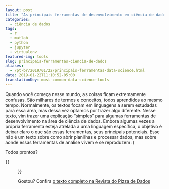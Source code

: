 ```yaml
---
layout: post
title: "As principais ferramentas de desenvolvimento em ciência de dados"
categories:
  - ciência de dados
tags:
  - r
  - matlab
  - python
  - jupyter
  - virtualenv
featured-img: tools
slug: principais-ferramentas-ciencia-de-dados
aliases: 
  - /pt-br/2019/01/22/principais-ferramentas-data-science.html
date: 2019-01-22T11:10:52-05:00
translationKey: most-common-data-science-tools
---
```


Quando você começa nesse mundo, as coisas ficam extremamente confusas. São milhares de termos e conceitos, todos aprendidos ao mesmo tempo. Normalmente, os textos focam em linguagens a serem estudadas para essa área, mas dessa vez optamos por trazer algo diferente. Nesse texto, vim trazer uma explicação “simples” para algumas ferramentas de desenvolvimento na área de ciência de dados. <!--more--> Embora algumas vezes a própria ferramenta esteja atrelada a uma linguagem específica, o objetivo é deixar claro o que são essas ferramentas, seus principais potenciais. Esse não é um texto sobre como abrir planilhas e processar dados, mas sobre aonde essas ferramentas de análise vivem e se reproduzem :) 

Todos prontos?

{{<figure src="https://media.giphy.com/media/CjmvTCZf2U3p09Cn0h/giphy.gif#center">}}

Gostou? Confira [o texto completo na Revista do Pizza de Dados](https://medium.com/pizzadedados/ferramentas-desenvolvimento-ciencia-dados-c54d112871d8)
